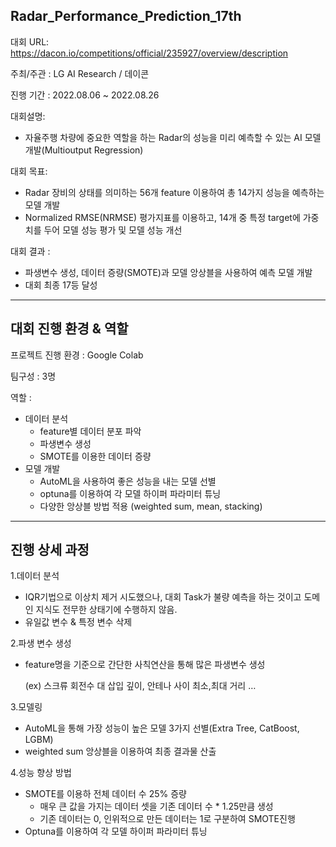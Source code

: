 ## Radar_Performance_Prediction_17th

대회 URL: https://dacon.io/competitions/official/235927/overview/description

주최/주관 : LG AI Research / 데이콘

진행 기간 : 2022.08.06 ~ 2022.08.26

대회설명:
  * 자율주행 차량에 중요한 역할을 하는 Radar의 성능을 미리 예측할 수 있는 AI 모델 개발(Multioutput Regression)

대회 목표:
  * Radar 장비의 상태를 의미하는 56개 feature 이용하여 총 14가지 성능을 예측하는 모델 개발
  * Normalized RMSE(NRMSE) 평가지표를 이용하고, 14개 중 특정 target에 가중치를 두어 모델 성능 평가 및 모델 성능 개선

대회 결과 :
  * 파생변수 생성, 데이터 증량(SMOTE)과 모델 앙상블을 사용하여 예측 모델 개발
  * 대회 최종 17등 달성
 * * *
 ## 대회 진행 환경 & 역할
 프로젝트 진행 환경 : Google Colab
 
 팀구성 : 3명
 
 역할 :
  * 데이터 분석
    * feature별 데이터 분포 파악
    * 파생변수 생성
    * SMOTE를 이용한 데이터 증량
  * 모델 개발
    * AutoML을 사용하여 좋은 성능을 내는 모델 선별
    * optuna를 이용하여 각 모델 하이퍼 파라미터 튜닝
    * 다양한 앙상블 방법 적용 (weighted sum, mean, stacking)
* * *
## 진행 상세 과정
1.데이터 분석
  * IQR기법으로 이상치 제거 시도했으나, 대회 Task가 불량 예측을 하는 것이고 도메인 지식도 전무한 상태기에 수행하지 않음.
  * 유일값 변수 & 특정 변수 삭제
  
2.파생 변수 생성
  * feature명을 기준으로 간단한 사칙연산을 통해 많은 파생변수 생성 
 
    (ex) 스크류 회전수 대 삽입 깊이, 안테나 사이 최소,최대 거리 …
  
3.모델링
  * AutoML을 통해 가장 성능이 높은 모델 3가지 선별(Extra Tree, CatBoost, LGBM)
  * weighted sum 앙상블을 이용하여 최종 결과물 산출
  
4.성능 향상 방법
  * SMOTE를 이용하 전체 데이터 수 25% 증량
    * 매우 큰 값을 가지는 데이터 셋을 기존 데이터 수 * 1.25만큼 생성
    * 기존 데이터는 0, 인위적으로 만든 데이터는 1로 구분하여 SMOTE진행
  * Optuna를 이용하여 각 모델 하이퍼 파라미터 튜닝
